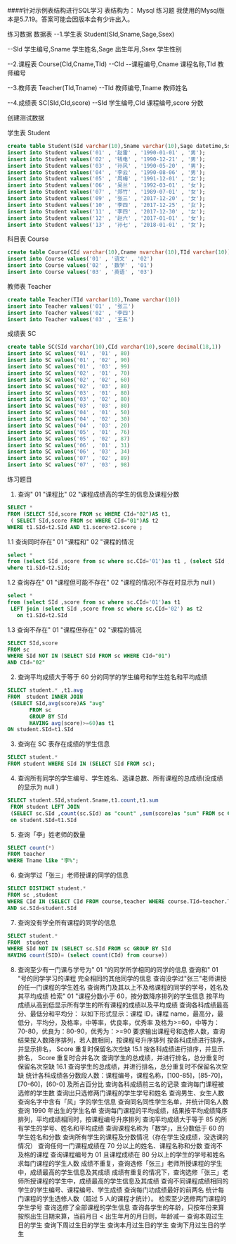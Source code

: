 ####针对示例表结构进行SQL学习
 表结构为：
 Mysql 练习题
 我使用的Mysql版本是5.7.19。答案可能会因版本会有少许出入。
 
 练习数据
 数据表 --1.学生表 Student(SId,Sname,Sage,Ssex)
 
 --SId 学生编号,Sname 学生姓名,Sage 出生年月,Ssex 学生性别
 
 --2.课程表 Course(CId,Cname,TId) --CId --课程编号,Cname 课程名称,TId 教师编号
 
 --3.教师表 Teacher(TId,Tname) --TId 教师编号,Tname 教师姓名
 
 --4.成绩表 SC(SId,CId,score) --SId 学生编号,CId 课程编号,score 分数
 
 创建测试数据
 
 学生表 Student
 ```sql
create table Student(SId varchar(10),Sname varchar(10),Sage datetime,Ssex varchar(10));
 insert into Student values('01' , '赵雷' , '1990-01-01' , '男');
 insert into Student values('02' , '钱电' , '1990-12-21' , '男');
 insert into Student values('03' , '孙风' , '1990-05-20' , '男');
 insert into Student values('04' , '李云' , '1990-08-06' , '男');
 insert into Student values('05' , '周梅' , '1991-12-01' , '女');
 insert into Student values('06' , '吴兰' , '1992-03-01' , '女');
 insert into Student values('07' , '郑竹' , '1989-07-01' , '女');
 insert into Student values('09' , '张三' , '2017-12-20' , '女');
 insert into Student values('10' , '李四' , '2017-12-25' , '女');
 insert into Student values('11' , '李四' , '2017-12-30' , '女');
 insert into Student values('12' , '赵六' , '2017-01-01' , '女');
 insert into Student values('13' , '孙七' , '2018-01-01' , '女');
```
 
 科目表 Course
 ```sql
create table Course(CId varchar(10),Cname nvarchar(10),TId varchar(10))
 insert into Course values('01' , '语文' , '02')
 insert into Course values('02' , '数学' , '01')
 insert into Course values('03' , '英语' , '03')
```
 
 
 教师表 Teacher
 ```sql
create table Teacher(TId varchar(10),Tname varchar(10))
 insert into Teacher values('01' , '张三')
 insert into Teacher values('02' , '李四')
 insert into Teacher values('03' , '王五')
```
 
 成绩表 SC
 ```sql
create table SC(SId varchar(10),CId varchar(10),score decimal(18,1))
 insert into SC values('01' , '01' , 80)
 insert into SC values('01' , '02' , 90)
 insert into SC values('01' , '03' , 99)
 insert into SC values('02' , '01' , 70)
 insert into SC values('02' , '02' , 60)
 insert into SC values('02' , '03' , 80)
 insert into SC values('03' , '01' , 80)
 insert into SC values('03' , '02' , 80)
 insert into SC values('03' , '03' , 80)
 insert into SC values('04' , '01' , 50)
 insert into SC values('04' , '02' , 30)
 insert into SC values('04' , '03' , 20)
 insert into SC values('05' , '01' , 76)
 insert into SC values('05' , '02' , 87)
 insert into SC values('06' , '01' , 31)
 insert into SC values('06' , '03' , 34)
 insert into SC values('07' , '02' , 89)
 insert into SC values('07' , '03' , 98)
```
 
 练习题目
 1. 查询" 01 "课程比" 02 "课程成绩高的学生的信息及课程分数 
 ```sql
SELECT *
FROM (SELECT SId,score FROM sc WHERE CId="02")AS t1,
  ( SELECT SId,score FROM sc WHERE CId="01")AS t2
WHERE t1.SId=t2.SId AND t1.score>t2.score ;
```
 1.1 查询同时存在" 01 "课程和" 02 "课程的情况 
 ```sql
select *
from (select SId ,score from sc where sc.CId='01')as t1 , (select SId ,score from sc where sc.CId='02') as t2
where t1.SId=t2.SId;
```
 1.2 查询存在" 01 "课程但可能不存在" 02 "课程的情况(不存在时显示为 null ) 
 ```sql
select *
from (select SId ,score from sc where sc.CId='01')as t1
  LEFT join (select SId ,score from sc where sc.CId='02') as t2
    on t1.SId=t2.SId
```
 1.3 查询不存在" 01 "课程但存在" 02 "课程的情况
 ```sql
SELECT SId,score
FROM sc
WHERE SId NOT IN (SELECT SId FROM sc WHERE CId="01")
AND CId="02"

```
 2. 查询平均成绩大于等于 60 分的同学的学生编号和学生姓名和平均成绩
 ```sql
SELECT student.* ,t1.avg
FROM  student INNER JOIN
  (SELECT SId,avg(score)AS "avg"
        FROM sc
        GROUP BY SId
        HAVING avg(score)>=60)as t1
ON student.SId=t1.SId
```
 3. 查询在 SC 表存在成绩的学生信息
 ```sql
SELECT student.*
FROM student WHERE SId IN (SELECT SId FROM sc);
```
 4. 查询所有同学的学生编号、学生姓名、选课总数、所有课程的总成绩(没成绩的显示为 null ) 
 ```sql
SELECT student.SId,student.Sname,t1.count,t1.sum
  FROM student LEFT JOIN 
  (SELECT sc.SId ,count(sc.SId) as "count" ,sum(score)as "sum" FROM sc GROUP BY sc.SId) AS t1
  on student.SId=t1.SId
```

 5. 查询「李」姓老师的数量
 ```sql
SELECT count(*)
FROM teacher
WHERE Tname like "李%";
```
 6. 查询学过「张三」老师授课的同学的信息
 ```sql
SELECT DISTINCT student.*
FROM sc ,student
WHERE CId IN (SELECT CId FROM course,teacher WHERE course.TId=teacher.TId AND teacher.Tname="张三")
AND sc.SId=student.SId
```
7.  查询没有学全所有课程的同学的信息
```sql
SELECT student.*
FROM  student
WHERE SId NOT IN (SELECT sc.SId FROM sc GROUP BY SId
HAVING count(SID)= (select count(CId) from course))
```
8.  查询至少有一门课与学号为" 01 "的同学所学相同的同学的信息
 查询和" 01 "号的同学学习的课程 完全相同的其他同学的信息
 查询没学过"张三"老师讲授的任一门课程的学生姓名
 查询两门及其以上不及格课程的同学的学号，姓名及其平均成绩
 检索" 01 "课程分数小于 60，按分数降序排列的学生信息
 按平均成绩从高到低显示所有学生的所有课程的成绩以及平均成绩
 查询各科成绩最高分、最低分和平均分： 以如下形式显示：课程 ID，课程 name，最高分，最低分，平均分，及格率，中等率，优良率，优秀率 及格为>=60，中等为：70-80，优良为：80-90，优秀为：>=90 要求输出课程号和选修人数，查询结果按人数降序排列，若人数相同，按课程号升序排列
 按各科成绩进行排序，并显示排名， Score 重复时保留名次空缺 15.1 按各科成绩进行排序，并显示排名， Score 重复时合并名次
 查询学生的总成绩，并进行排名，总分重复时保留名次空缺 16.1 查询学生的总成绩，并进行排名，总分重复时不保留名次空缺
 统计各科成绩各分数段人数：课程编号，课程名称，[100-85]，[85-70]，[70-60]，[60-0] 及所占百分比
 查询各科成绩前三名的记录
 查询每门课程被选修的学生数
 查询出只选修两门课程的学生学号和姓名
 查询男生、女生人数
 查询名字中含有「风」字的学生信息
 查询同名同性学生名单，并统计同名人数
 查询 1990 年出生的学生名单
 查询每门课程的平均成绩，结果按平均成绩降序排列，平均成绩相同时，按课程编号升序排列
 查询平均成绩大于等于 85 的所有学生的学号、姓名和平均成绩
 查询课程名称为「数学」，且分数低于 60 的学生姓名和分数
 查询所有学生的课程及分数情况（存在学生没成绩，没选课的情况）
 查询任何一门课程成绩在 70 分以上的姓名、课程名称和分数
 查询不及格的课程
 查询课程编号为 01 且课程成绩在 80 分以上的学生的学号和姓名
 求每门课程的学生人数
 成绩不重复，查询选修「张三」老师所授课程的学生中，成绩最高的学生信息及其成绩
 成绩有重复的情况下，查询选修「张三」老师所授课程的学生中，成绩最高的学生信息及其成绩
 查询不同课程成绩相同的学生的学生编号、课程编号、学生成绩
 查询每门功成绩最好的前两名
 统计每门课程的学生选修人数（超过 5 人的课程才统计）。
 检索至少选修两门课程的学生学号
 查询选修了全部课程的学生信息
 查询各学生的年龄，只按年份来算
 按照出生日期来算，当前月日 < 出生年月的月日则，年龄减一
 查询本周过生日的学生
 查询下周过生日的学生
 查询本月过生日的学生
 查询下月过生日的学生